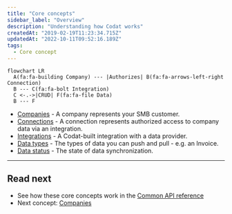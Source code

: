 ```yaml
---
title: "Core concepts"
sidebar_label: "Overview"
description: "Understanding how Codat works"
createdAt: "2019-02-19T11:23:34.715Z"
updatedAt: "2022-10-11T09:52:16.189Z"
tags:
  - Core concept
---
```


```mermaid
flowchart LR
  A(fa:fa-building Company) --- |Authorizes| B(fa:fa-arrows-left-right Connection)
  B --- C(fa:fa-bolt Integration)
  C <-.->|CRUD| F(fa:fa-file Data)
  B --- F
```
  
- [Companies](/core-concepts/companies) - A company represents your SMB customer.
- [Connections](/core-concepts/connections) - A connection represents authorized access to company data via an integration.
- [Integrations](/core-concepts/integrations) - A Codat-built integration with a data provider.
- [Data types](/core-concepts/data-type-settings) - The types of data you can push and pull - e.g. an Invoice.
- [Data status](/core-concepts/status) - The state of data synchronization.

---

## Read next

- See how these core concepts work in the [Common API reference](/codat-api)
- Next concept: [Companies](/core-concepts/companies)